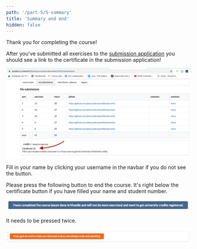 ```yaml
---
path: '/part-5/5-summary'
title: 'Summary and end'
hidden: false
---
```


Thank you for completing the course!

After you've submitted all exercises to the [submission application](https://studies.cs.helsinki.fi/stats/courses/kubernetes2020) you should see a link to the certificate in the submission application!

<img src="../img/coursestats_certificate.png">

Fill in your name by clicking your username in the navbar if you do not see the button.

Please press the following button to end the course. It's right below the certificate button if you have filled your name and student number.

<img src="../img/coursestats_credits_1.png">

It needs to be pressed twice.

<img src="../img/coursestats_credits_2.png">

<quiz id="e0d0bf63-d655-4b46-a887-72c14fa52cbe"></quiz>

<quiz id="a9e3d83c-1d6c-41db-aa56-c26810a854b7"></quiz>
